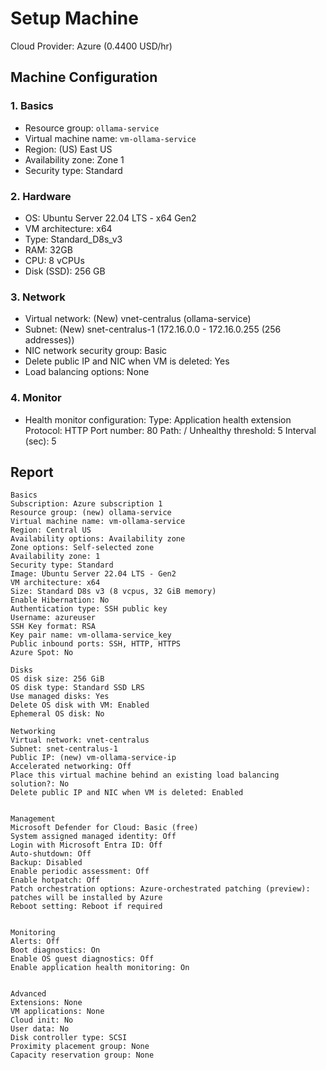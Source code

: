# Setup Machine

Cloud Provider: Azure (0.4400 USD/hr)

## Machine Configuration

### 1. Basics

- Resource group: `ollama-service`
- Virtual machine name: `vm-ollama-service`
- Region: (US) East US
- Availability zone: Zone 1
- Security type: Standard

### 2. Hardware

- OS: Ubuntu Server 22.04 LTS - x64 Gen2
- VM architecture: x64
- Type: Standard_D8s_v3
- RAM: 32GB
- CPU: 8 vCPUs
- Disk (SSD): 256 GB

### 3. Network

- Virtual network: (New) vnet-centralus (ollama-service)
- Subnet: (New) snet-centralus-1 (172.16.0.0 - 172.16.0.255 (256 addresses))
- NIC network security group: Basic
- Delete public IP and NIC when VM is deleted: Yes
- Load balancing options: None

### 4. Monitor
- Health monitor configuration: Type: Application health extension
Protocol: HTTP
Port number: 80
Path: /
Unhealthy threshold: 5
Interval (sec): 5


## Report

```
Basics
Subscription: Azure subscription 1
Resource group: (new) ollama-service
Virtual machine name: vm-ollama-service
Region: Central US
Availability options: Availability zone
Zone options: Self-selected zone
Availability zone: 1
Security type: Standard
Image: Ubuntu Server 22.04 LTS - Gen2
VM architecture: x64
Size: Standard D8s v3 (8 vcpus, 32 GiB memory)
Enable Hibernation: No
Authentication type: SSH public key
Username: azureuser
SSH Key format: RSA
Key pair name: vm-ollama-service_key
Public inbound ports: SSH, HTTP, HTTPS
Azure Spot: No

Disks
OS disk size: 256 GiB
OS disk type: Standard SSD LRS
Use managed disks: Yes
Delete OS disk with VM: Enabled
Ephemeral OS disk: No

Networking
Virtual network: vnet-centralus
Subnet: snet-centralus-1
Public IP: (new) vm-ollama-service-ip
Accelerated networking: Off
Place this virtual machine behind an existing load balancing solution?: No
Delete public IP and NIC when VM is deleted: Enabled


Management
Microsoft Defender for Cloud: Basic (free)
System assigned managed identity: Off
Login with Microsoft Entra ID: Off
Auto-shutdown: Off
Backup: Disabled
Enable periodic assessment: Off
Enable hotpatch: Off
Patch orchestration options: Azure-orchestrated patching (preview): patches will be installed by Azure
Reboot setting: Reboot if required


Monitoring
Alerts: Off
Boot diagnostics: On
Enable OS guest diagnostics: Off
Enable application health monitoring: On


Advanced
Extensions: None
VM applications: None
Cloud init: No
User data: No
Disk controller type: SCSI
Proximity placement group: None
Capacity reservation group: None
```